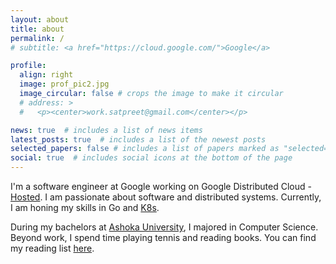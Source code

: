 ```yaml
---
layout: about
title: about
permalink: /
# subtitle: <a href="https://cloud.google.com/">Google</a>

profile:
  align: right
  image: prof_pic2.jpg
  image_circular: false # crops the image to make it circular
  # address: >
  #   <p><center>work.satpreet@gmail.com</center></p>

news: true  # includes a list of news items
latest_posts: true  # includes a list of the newest posts
selected_papers: false # includes a list of papers marked as "selected={true}"
social: true  # includes social icons at the bottom of the page
---
```



I'm a software engineer at Google working on Google Distributed Cloud - [Hosted](https://cloud.google.com/distributed-cloud-hosted?hl=en). I am passionate about software and distributed systems. Currently, I am honing my skills in Go and [K8s](https://kubernetes.io/). 

During my bachelors at [Ashoka University](https://ashoka.edu.in/), I majored in Computer Science. Beyond work, I spend time playing tennis and reading books. You can find my reading list [here](https://www.goodreads.com/review/list/116660458-sama?ref=nav_mybooks&shelf=to-read).




<!-- 
Put your address / P.O. box / other info right below your picture. You can also disable any of these elements by editing `profile` property of the YAML header of your `_pages/about.md`. Edit `_bibliography/papers.bib` and Jekyll will render your [publications page](/al-folio/publications/) automatically. -->
<!-- 
Link to your social media connections, too. This theme is set up to use [Font Awesome icons](http://fortawesome.github.io/Font-Awesome/) and [Academicons](https://jpswalsh.github.io/academicons/), like the ones below. Add your Facebook, Twitter, LinkedIn, Google Scholar, or just disable all of them. -->

